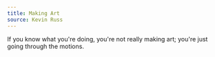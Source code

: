 ```yaml
---
title: Making Art
source: Kevin Russ
---
```


If you know what you're doing, you're not really making art; you're just going through the motions.